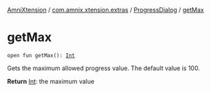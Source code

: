 [AmniXtension](../../index.md) / [com.amnix.xtension.extras](../index.md) / [ProgressDialog](index.md) / [getMax](./get-max.md)

# getMax

`open fun getMax(): `[`Int`](https://kotlinlang.org/api/latest/jvm/stdlib/kotlin/-int/index.html)

Gets the maximum allowed progress value. The default value is 100.

**Return**
[Int](https://kotlinlang.org/api/latest/jvm/stdlib/kotlin/-int/index.html): the maximum value

